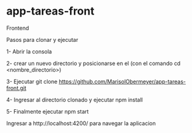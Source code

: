 # app-tareas-front
Frontend

Pasos para clonar y ejecutar

1- Abrir la consola

2- crear un nuevo directorio y posicionarse en el (con el comando cd <nombre_directorio>)

3- Ejecutar git clone https://github.com/MarisolObermeyer/app-tareas-front.git

4- Ingresar al directorio clonado y ejecutar npm install

5- Finalmente ejecutar npm start

Ingresar a http://localhost:4200/ para navegar la aplicacion
